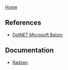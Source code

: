 [Home](https://github.com/mabyre/docs)

## References

- [DotNET Microsoft Balzor](https://dotnet.microsoft.com/en-us/apps/aspnet/web-apps/blazor)

## Documentation

- [Radzen](https://github.com/mabyre/docs/blob/master/Blazor/Radzen.md)

    

